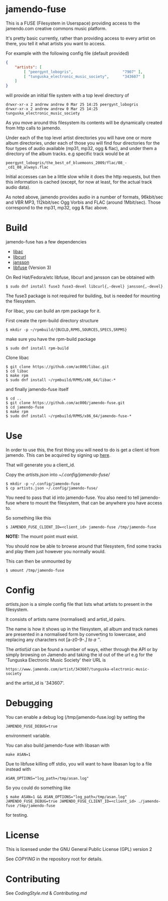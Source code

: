 # jamendo-fuse

This is a FUSE (Filesystem in Userspace) providing access to the jamendo.com
creative commons music platform.

It's pretty basic currently, rather than providing access to every artist on
there, you tell it what artists you want to access.

For example with the following config file (default provided)

```JSON
{
    "artists": [
        [ "peergynt_lobogris",                      "7907" ],
        [ "tunguska_electronic_music_society",      "343607" ]
    ]
}
```

will provide an initial file system with a top level directory of

```
drwxr-xr-x 2 andrew andrew 0 Mar 25 14:25 peergynt_lobogris
drwxr-xr-x 2 andrew andrew 0 Mar 25 14:25 tunguska_electronic_music_society
```

As you move around this filesystem its contents will be dynamically created
from http calls to jamendo.

Under each of the top level artist directories you will have one or more album
directories, under each of those you will find four directories for the four
types of audio available (mp31, mp32, ogg & flac), and under them a directory
of the album tracks. e.g specific track would be at


```
peergynt_lobogris/the_best_of_bluemoons_2009/flac/08_-_cd1_08_always.flac
```

Initial accesses can be a little slow while it does the http requests, but
then this information is cached (except, for now at least, for the actual
track audio data).

As noted above, jamendo provides audio in a number of formats, 96kbit/sec and
VBR MP3, 112kbit/sec Ogg Vorbis and FLAC (around 1Mbit/sec). Those correspond
to the mp31, mp32, ogg & flac above.

# Build

jamendo-fuse has a few dependencies

  - [libac](https://github.com/ac000/libac)
  - [libcurl](https://curl.se/libcurl/)
  - [jansson](https://digip.org/jansson/)
  - [libfuse](https://github.com/libfuse/libfuse) (Version 3)

On Red Hat/Fedora/etc libfuse, libcurl and jansson can be obtained with

```
$ sudo dnf install fuse3 fuse3-devel libcurl{,-devel} jansson{,-devel}
```

The fuse3 package is not required for building, but is needed for mounting the
filesystem.

For libac, you can build an rpm package for it.

First create the rpm-build directory structure

```
$ mkdir -p ~/rpmbuild/{BUILD,RPMS,SOURCES,SPECS,SRPMS}
```

make sure you have the rpm-build package

```
$ sudo dnf install rpm-build
```

Clone libac

```
$ git clone https://github.com/ac000/libac.git
$ cd libac
$ make rpm
$ sudo dnf install ~/rpmbuild/RPMS/x86_64/libac-*
```

and finally jamendo-fuse itself

```
$ cd ..
$ git clone https://github.com/ac000/jamendo-fuse.git
$ cd jamendo-fuse
$ make rpm
$ sudo dnf install ~/rpmbuild/RPMS/x86_64/jamendo-fuse-*
```

# Use

In order to use this, the first thing you will need to do is get a client id
from jamendo. This can be acquired by signing up
[here](https://devportal.jamendo.com/signup).

That will generate you a client\_id.

Copy the *artists.json* into *~/.config/jamendo-fuse/*

```
$ mkdir -p ~/.config/jamendo-fuse
$ cp artists.json ~/.config/jamendo-fuse/
```

You need to pass that id into jamendo-fuse. You also need to tell jamendo-fuse
where to mount the filesystem, that can be anywhere you have access to.

So something like this

```
$ JAMENDO_FUSE_CLIENT_ID=<client_id> jamendo-fuse /tmp/jamendo-fuse
```

**NOTE:** The mount point must exist.

You should now be able to browse around that filesystem, find some tracks and
play them just however you normally would.

This can then be unmounted by

```
$ umount /tmp/jamendo-fuse
```

# Config

*artists.json* is a simple config file that lists what artists to present in
the filesystem.

It consists of artists name (normalised) and artist\_id pairs.

The name is how it shows up in the filesystem, all album and track names are
presented in a normalised form by converting to lowercase, and replacing
any characters not [a-z0-9-_.] to a '_'.

The *artist\id* can be found a number of ways, either through the API or by
simply browsing on Jamendo and taking the id out of the url e.g for the
'Tunguska Electronic Music Society' their URL is

```
https://www.jamendo.com/artist/343607/tunguska-electronic-music-society
```

and the artist\_id is '343607'.

# Debugging

You can enable a debug log (/tmp/jamendo-fuse.log) by setting the

```
JAMENDO_FUSE_DEBUG=true
```

environment variable.

You can also build jamendo-fuse with libasan with

```
make ASAN=1
```

Due to libfuse killing off stdio, you will want to have libasan log to a file
instead with

```
ASAN_OPTIONS="log_path=/tmp/asan.log"
```

So you could do something like

```
$ make ASAN=1 && ASAN_OPTIONS="log_path=/tmp/asan.log" JAMENDO_FUSE_DEBUG=true JAMENDO_FUSE_CLIENT_ID=<client_id> ./jamendo-fuse /tmp/jamendo-fuse
```

for testing.

# License

This is licensed under the GNU General Public License (GPL) version 2

See *COPYING* in the repository root for details.

# Contributing

See *CodingStyle.md* & *Contributing.md*
